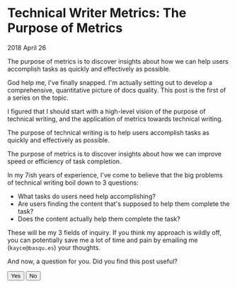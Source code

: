 # Technical Writer Metrics: The Purpose of Metrics

<time datetime="2018-04-26">2018 April 26</time>

<p id="summary">
  The purpose of metrics is to discover insights about how we can help users
  accomplish tasks as quickly and effectively as possible.
</p>

God help me, I've finally snapped. I'm actually setting out to develop a comprehensive,
quantitative picture of docs quality. This post is the first of a series on the topic.

I figured that I should start with a high-level vision of the purpose of technical writing,
and the application of metrics towards technical writing.

The purpose of technical writing is to help users accomplish tasks as quickly and
effectively as possible.

The purpose of metrics is to discover insights about how we can improve speed or efficiency
of task completion.

In my 7ish years of experience, I've come to believe that the big problems of technical
writing boil down to 3 questions:

* What tasks do users need help accomplishing?
* Are users finding the content that's supposed to help them complete the task?
* Does the content actually help them complete the task?

These will be my 3 fields of inquiry. If you think my approach is wildly off, you can
potentially save me a lot of time and pain by emailing me (`kayce@basqu.es`) your thoughts.

And now, a question for you. Did you find this post useful?

<button class="feedback" data-group="helpful" data-value="1">Yes</button>
<button class="feedback" data-group="helpful" data-value="0">No</button>
